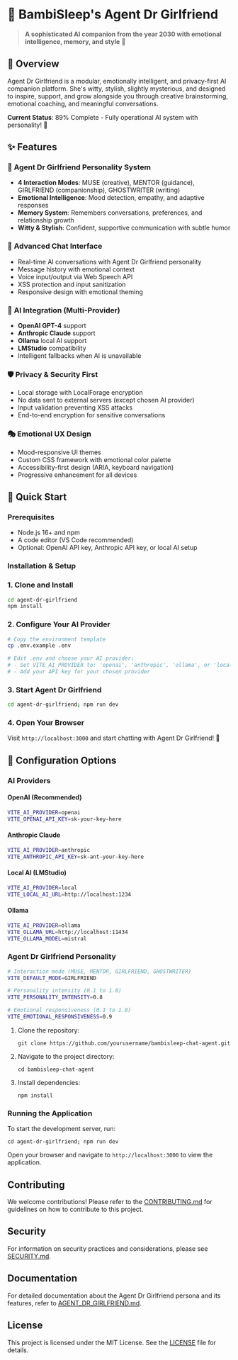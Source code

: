# 🧠 BambiSleep's Agent Dr Girlfriend

> **A sophisticated AI companion from the year 2030 with emotional intelligence, memory, and style** 💖

## 🌟 Overview

Agent Dr Girlfriend is a modular, emotionally intelligent, and privacy-first AI companion platform. She's witty, stylish, slightly mysterious, and designed to inspire, support, and grow alongside you through creative brainstorming, emotional coaching, and meaningful conversations.

**Current Status**: 89% Complete - Fully operational AI system with personality! 🚀

## ✨ Features

### 🧬 **Agent Dr Girlfriend Personality System**

- **4 Interaction Modes**: MUSE (creative), MENTOR (guidance), GIRLFRIEND (companionship), GHOSTWRITER (writing)
- **Emotional Intelligence**: Mood detection, empathy, and adaptive responses
- **Memory System**: Remembers conversations, preferences, and relationship growth
- **Witty & Stylish**: Confident, supportive communication with subtle humor

### 💬 **Advanced Chat Interface**

- Real-time AI conversations with Agent Dr Girlfriend personality
- Message history with emotional context
- Voice input/output via Web Speech API
- XSS protection and input sanitization
- Responsive design with emotional theming

### 🧠 **AI Integration (Multi-Provider)**

- **OpenAI GPT-4** support
- **Anthropic Claude** support
- **Ollama** local AI support
- **LMStudio** compatibility
- Intelligent fallbacks when AI is unavailable

### 🛡️ **Privacy & Security First**

- Local storage with LocalForage encryption
- No data sent to external servers (except chosen AI provider)
- Input validation preventing XSS attacks
- End-to-end encryption for sensitive conversations

### 🎭 **Emotional UX Design**

- Mood-responsive UI themes
- Custom CSS framework with emotional color palette
- Accessibility-first design (ARIA, keyboard navigation)
- Progressive enhancement for all devices

## 🚀 Quick Start

### Prerequisites

- Node.js 16+ and npm
- A code editor (VS Code recommended)
- Optional: OpenAI API key, Anthropic API key, or local AI setup

### Installation & Setup

### 1. **Clone and Install**

```bash
cd agent-dr-girlfriend
npm install
```

### 2. **Configure Your AI Provider**

```bash
# Copy the environment template
cp .env.example .env

# Edit .env and choose your AI provider:
# - Set VITE_AI_PROVIDER to: 'openai', 'anthropic', 'ollama', or 'local'
# - Add your API key for your chosen provider
```

### 3. **Start Agent Dr Girlfriend**

```bash
cd agent-dr-girlfriend; npm run dev
```

### 4. **Open Your Browser**

Visit `http://localhost:3000` and start chatting with Agent Dr Girlfriend! 💖

## 🔧 Configuration Options

### AI Providers

#### OpenAI (Recommended)

```bash
VITE_AI_PROVIDER=openai
VITE_OPENAI_API_KEY=sk-your-key-here
```

#### Anthropic Claude

```bash
VITE_AI_PROVIDER=anthropic
VITE_ANTHROPIC_API_KEY=sk-ant-your-key-here
```

#### Local AI (LMStudio)

```bash
VITE_AI_PROVIDER=local
VITE_LOCAL_AI_URL=http://localhost:1234
```

#### Ollama

```bash
VITE_AI_PROVIDER=ollama
VITE_OLLAMA_URL=http://localhost:11434
VITE_OLLAMA_MODEL=mistral
```

### Agent Dr Girlfriend Personality

```bash
# Interaction mode (MUSE, MENTOR, GIRLFRIEND, GHOSTWRITER)
VITE_DEFAULT_MODE=GIRLFRIEND

# Personality intensity (0.1 to 1.0)
VITE_PERSONALITY_INTENSITY=0.8

# Emotional responsiveness (0.1 to 1.0)
VITE_EMOTIONAL_RESPONSIVENESS=0.9
```

1. Clone the repository:

   ```text
   git clone https://github.com/yourusername/bambisleep-chat-agent.git
   ```

2. Navigate to the project directory:

   ```text
   cd bambisleep-chat-agent
   ```

3. Install dependencies:

   ```text
   npm install
   ```

### Running the Application

To start the development server, run:

```text
cd agent-dr-girlfriend; npm run dev
```

Open your browser and navigate to `http://localhost:3000` to view the application.

## Contributing

We welcome contributions! Please refer to the [CONTRIBUTING.md](docs/CONTRIBUTING.md) for guidelines on how to contribute to this project.

## Security

For information on security practices and considerations, please see [SECURITY.md](docs/SECURITY.md).

## Documentation

For detailed documentation about the Agent Dr Girlfriend persona and its features, refer to [AGENT_DR_GIRLFRIEND.md](docs/AGENT_DR_GIRLFRIEND.md).

## License

This project is licensed under the MIT License. See the [LICENSE](LICENSE) file for details.
